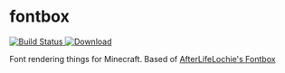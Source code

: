 fontbox
=======
[![Build Status](https://travis-ci.org/way2muchnoise/fontbox.svg?branch=master)](https://travis-ci.org/way2muchnoise/fontbox)[ ![Download](https://api.bintray.com/packages/way2muchnoise/dev/fontbox/images/download.svg) ](https://bintray.com/way2muchnoise/dev/fontbox/_latestVersion)

Font rendering things for Minecraft.
Based of [AfterLifeLochie's Fontbox](https://github.com/AfterLifeLochie/fontbox)
